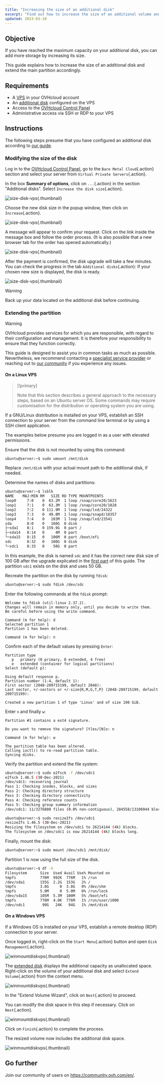 ```yaml
---
title: "Increasing the size of an additional disk"
excerpt: "Find out how to increase the size of an additional volume and enlarge its main partition"
updated: 2023-03-10
---
```



## Objective

If you have reached the maximum capacity on your additional disk, you can add more storage by increasing its size.

This guide explains how to increase the size of an additional disk and extend the main partition accordingly.

## Requirements

- A [VPS](https://www.ovhcloud.com/en-ca/vps/) in your OVHcloud account
- An [additional disk](/pages/bare_metal_cloud/virtual_private_servers/config_additional_disk) configured on the VPS
- Access to the [OVHcloud Control Panel](https://ca.ovh.com/auth/?action=gotomanager&from=https://www.ovh.com/ca/en/&ovhSubsidiary=ca)
- Administrative access via SSH or RDP to your VPS

## Instructions

The following steps presume that you have configured an additional disk according to [our guide](/pages/bare_metal_cloud/virtual_private_servers/config_additional_disk).

### Modifying the size of the disk <a name="extend"></a>

Log in to the [OVHcloud Control Panel](https://ca.ovh.com/auth/?action=gotomanager&from=https://www.ovh.com/ca/en/&ovhSubsidiary=ca), go to the `Bare Metal Cloud`{.action} section and select your server from `Virtual Private Servers`{.action}.

In the box **Summary of options**, click on `...`{.action} in the section "Additional disks". Select `Increase the disk size`{.action}.

![size-disk-vps](images/increase_disk_vps01.png){.thumbnail}

Choose the new disk size in the popup window, then click on `Increase`{.action}.

![size-disk-vps](images/increase_disk_vps02.png){.thumbnail}

A message will appear to confirm your request. Click on the link inside the message box and follow the order process. (It is also possible that a new browser tab for the order has opened automatically.)

![size-disk-vps](images/increase_disk_vps03.png){.thumbnail}

After the payment is confirmed, the disk upgrade will take a few minutes. You can check the progress in the tab `Additional disks`{.action}: If your chosen new size is displayed, the disk is ready.

![size-disk-vps](images/increase_disk_vps04.png){.thumbnail}

> [!warning]
>
> Back up your data located on the additional disk before continuing.
>

### Extending the partition

> [!warning]
> OVHcloud provides services for which you are responsible, with regard to their configuration and management. It is therefore your responsibility to ensure that they function correctly.
>
> This guide is designed to assist you in common tasks as much as possible. Nevertheless, we recommend contacting a [specialist service provider](https://partner.ovhcloud.com/en-gb/directory/) or reaching out to [our community](https://community.ovh.com/en/) if you experience any issues.
>

#### On a Linux VPS

> [!primary]
>
> Note that this section describes a general approach to the necessary steps, based on an Ubuntu server OS. Some commands may require customisation for the distribution or operating system you are using.
>

If a GNU/Linux distribution is installed on your VPS, establish an SSH connection to your server from the command line terminal or by using a SSH client application.

The examples below presume you are logged in as a user with elevated permissions.

Ensure that the disk is not mounted by using this command:

```bash
ubuntu@server:~$ sudo umount /mnt/disk
```

Replace `/mnt/disk` with your actual mount path to the additional disk, if needed.

Determine the names of disks and partitions:

```bash
ubuntu@server:~$ lsblk
NAME    MAJ:MIN RM   SIZE RO TYPE MOUNTPOINTS
loop0     7:0    0  63.2M  1 loop /snap/core20/1623
loop1     7:1    0  63.3M  1 loop /snap/core20/1828
loop2     7:2    0 111.9M  1 loop /snap/lxd/24322
loop3     7:3    0  49.8M  1 loop /snap/snapd/18357
loop4     7:4    0   103M  1 loop /snap/lxd/23541
sda       8:0    0   160G  0 disk
├─sda1    8:1    0 159.9G  0 part /
├─sda14   8:14   0     4M  0 part
└─sda15   8:15   0   106M  0 part /boot/efi
sdc       8:32   0   100G  0 disk
└─sdc1    8:33   0    50G  0 part 
```

In this example, the disk is named `sdc` and it has the correct new disk size of 100 GB after the upgrade explicated in the [first part](#extend) of this guide. The partition `sdc1` exists on the disk and uses 50 GB.

Recreate the partition on the disk by running `fdisk`:

```bash
ubuntu@server:~$ sudo fdisk /dev/sdc
```

Enter the following commands at the `fdisk` prompt:

```console
Welcome to fdisk (util-linux 2.37.2).
Changes will remain in memory only, until you decide to write them.
Be careful before using the write command.

Command (m for help): d
Selected partition 1
Partition 1 has been deleted.

Command (m for help): n
```

Confirm each of the default values by pressing `Enter`:

```console
Partition type
   p   primary (0 primary, 0 extended, 4 free)
   e   extended (container for logical partitions)
Select (default p):

Using default response p.
Partition number (1-4, default 1):
First sector (2048-209715199, default 2048):
Last sector, +/-sectors or +/-size{K,M,G,T,P} (2048-209715199, default 209715199):

Created a new partition 1 of type 'Linux' and of size 100 GiB.
```

Enter `n` and finally `w`:

```console
Partition #1 contains a ext4 signature.

Do you want to remove the signature? [Y]es/[N]o: n

Command (m for help): w

The partition table has been altered.
Calling ioctl() to re-read partition table.
Syncing disks.
```

Verify the partition and extend the file system:

```bash
ubuntu@server:~$ sudo e2fsck -f /dev/sdc1
e2fsck 1.46.5 (30-Dec-2021)
/dev/sdc1: recovering journal
Pass 1: Checking inodes, blocks, and sizes
Pass 2: Checking directory structure
Pass 3: Checking directory connectivity
Pass 4: Checking reference counts
Pass 5: Checking group summary information
/dev/sdc1: 11/3276800 files (0.0% non-contiguous), 284558/13106944 blocks
```
```bash
ubuntu@server:~$ sudo resize2fs /dev/sdc1
resize2fs 1.46.5 (30-Dec-2021)
Resizing the filesystem on /dev/sdc1 to 26214144 (4k) blocks.
The filesystem on /dev/sdc1 is now 26214144 (4k) blocks long.
```

Finally, mount the disk:

```bash
ubuntu@server:~$ sudo mount /dev/sdc1 /mnt/disk/
```

Partition 1 is now using the full size of the disk.

```bash
ubuntu@server:~$ df -h
Filesystem      Size  Used Avail Use% Mounted on
tmpfs           776M  992K  776M   1% /run
/dev/sda1       155G  2.2G  153G   2% /
tmpfs           3.8G     0  3.8G   0% /dev/shm
tmpfs           5.0M     0  5.0M   0% /run/lock
/dev/sda15      105M  5.3M  100M   5% /boot/efi
tmpfs           776M  4.0K  776M   1% /run/user/1000
/dev/sdc1        99G   24K   94G   1% /mnt/disk
```


#### On a Windows VPS

If a Windows OS is installed on your VPS, establish a remote desktop (RDP) connection to your server.

Once logged in, right-click on the `Start Menu`{.action} button and open `Disk Management`{.action}.

![winmountdiskvps](images/increase_disk_vps05.png){.thumbnail}

The [extended disk](#extend) displays the additional capacity as unallocated space. Right-click on the volume of your additional disk and select `Extend Volume`{.action} from the context menu.

![winmountdiskvps](images/increase_disk_vps06.png){.thumbnail}

In the "Extend Volume Wizard", click on `Next`{.action} to proceed.

You can modify the disk space in this step if necessary. Click on `Next`{.action}.

![winmountdiskvps](images/increase_disk_vps07.png){.thumbnail}

Click on `Finish`{.action} to complete the process.

The resized volume now includes the additional disk space.

![winmountdiskvps](images/increase_disk_vps08.png){.thumbnail}


## Go further

Join our community of users on <https://community.ovh.com/en/>.
